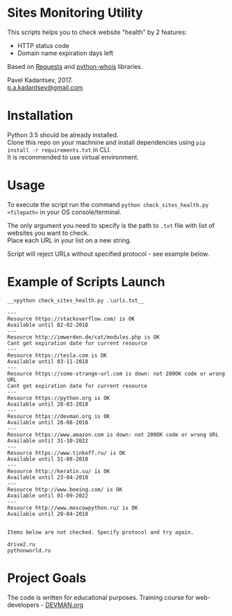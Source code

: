 # Sites Monitoring Utility

This scripts helps you to check website "health" by 2 features:
- HTTP status code 
- Domain name expiration days left

Based on [Requests](https://docs.python-requests.org/en/master) and [python-whois](https://pypi.python.org/pypi/python-whois) libraries.

Pavel Kadantsev, 2017. <br/>
p.a.kadantsev@gmail.com


# Installation

Python 3.5 should be already installed. <br />
Clone this repo on your machnine and install dependencies using ```pip install -r requirements.txt``` in CLI. <br />
It is recommended to use virtual environment.


# Usage

To execute the script run the command ```python check_sites_health.py <filepath>``` in your OS console/terminal.

The only argument you need to specify is the path to ```.txt``` file with list of websites you want to check. <br />
Place each URL in your list on a new string.

Script will reject URLs without specified protocol - see example below.

# Example of Scripts Launch

```
__>python check_sites_health.py .\urls.txt__

---
Resource https://stackoverflow.com/ is OK
Available until 02-02-2018
---
Resource http://imwerden.de/cat/modules.php is OK
Cant get expiration date for current resource
---
Resource https://tesla.com is OK
Available until 03-11-2018
---
Resource https://some-strange-url.com is down: not 200OK code or wrong URL
Cant get expiration date for current resource
---
Resource https://python.org is OK
Available until 28-03-2018
---
Resource https://devman.org is OK
Available until 28-08-2018
---
Resource https://www.amazon.com is down: not 200OK code or wrong URL
Available until 31-10-2022
---
Resource https://www.tinkoff.ru/ is OK
Available until 31-08-2018
---
Resource http://keratin.su/ is OK
Available until 23-04-2018
---
Resource http://www.boeing.com/ is OK
Available until 01-09-2022
---
Resource http://www.moscowpython.ru/ is OK
Available until 20-04-2018


Items below are not checked. Specify protocol and try again.

drive2.ru
pythonworld.ru
```


# Project Goals

The code is written for educational purposes. Training course for web-developers - [DEVMAN.org](https://devman.org)
